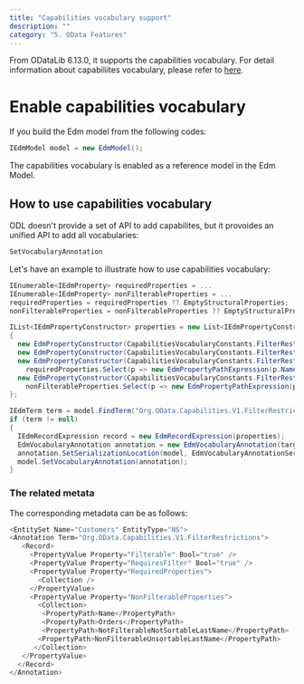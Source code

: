 ```yaml
---
title: "Capabilities vocabulary support"
description: ""
category: "5. OData Features"
---
```


From ODataLib 6.13.0, it supports the capabilities vocabulary. For detail information about capabiliites vocabulary, please refer to [here](https://docs.oasis-open.org/odata/odata/v4.0/errata02/os/complete/vocabularies/Org.OData.Capabilities.V1.xml).

# Enable capabilities vocabulary

If you build the Edm model from the following codes:

```C#
IEdmModel model = new EdmModel();
```

The capabilities vocabulary is enabled as a reference model in the Edm Model.

## How to use capabilities vocabulary

ODL doesn't provide a set of API to add capabilites, but it provoides an unified API to add all vocabularies:
 
```C#
SetVocabularyAnnotation
```

Let's have an example to illustrate how to use capabilities vocabulary:

```C#
IEnumerable<IEdmProperty> requiredProperties = ...
IEnumerable<IEdmProperty> nonFilterableProperties = ...
requiredProperties = requiredProperties ?? EmptyStructuralProperties;  
nonFilterableProperties = nonFilterableProperties ?? EmptyStructuralProperties;  

IList<IEdmPropertyConstructor> properties = new List<IEdmPropertyConstructor>  
{  
  new EdmPropertyConstructor(CapabilitiesVocabularyConstants.FilterRestrictionsFilterable, new EdmBooleanConstant(isFilterable)),
  new EdmPropertyConstructor(CapabilitiesVocabularyConstants.FilterRestrictionsRequiresFilter, new EdmBooleanConstant(isRequiresFilter)),
  new EdmPropertyConstructor(CapabilitiesVocabularyConstants.FilterRestrictionsRequiredProperties, new EdmCollectionExpression(
	requiredProperties.Select(p => new EdmPropertyPathExpression(p.Name)).ToArray())),
  new EdmPropertyConstructor(CapabilitiesVocabularyConstants.FilterRestrictionsNonFilterableProperties, new EdmCollectionExpression(
    nonFilterableProperties.Select(p => new EdmPropertyPathExpression(p.Name)).ToArray()))
}; 

IEdmTerm term = model.FindTerm("Org.OData.Capabilities.V1.FilterRestrictions");
if (term != null)  
{  
  IEdmRecordExpression record = new EdmRecordExpression(properties);  
  EdmVocabularyAnnotation annotation = new EdmVocabularyAnnotation(target, term, record);
  annotation.SetSerializationLocation(model, EdmVocabularyAnnotationSerializationLocation.Inline);
  model.SetVocabularyAnnotation(annotation);
}  
```

### The related metata

The corresponding metadata can be as follows:

```C#
<EntitySet Name="Customers" EntityType="NS"> 
<Annotation Term="Org.OData.Capabilities.V1.FilterRestrictions">
   <Record>  
	 <PropertyValue Property="Filterable" Bool="true" />
	 <PropertyValue Property="RequiresFilter" Bool="true" />
	 <PropertyValue Property="RequiredProperties">
	   <Collection />
	 </PropertyValue> 
	 <PropertyValue Property="NonFilterableProperties">
	   <Collection>  
		<PropertyPath>Name</PropertyPath>
		<PropertyPath>Orders</PropertyPath>
		<PropertyPath>NotFilterableNotSortableLastName</PropertyPath>
	   <PropertyPath>NonFilterableUnsortableLastName</PropertyPath>
	  </Collection>
   </PropertyValue>
  </Record>
</Annotation>
```
